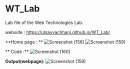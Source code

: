 # WT_Lab
Lab file of the Web Technologies Lab.

webside : https://utsavvachhani.github.io/WT_Lab/


**Home page : **
![Screenshot (156)](https://github.com/user-attachments/assets/c33c3da0-af82-4db7-a0da-f406d54f0705)
![Screenshot (159)](https://github.com/user-attachments/assets/af8d6602-9d0d-4f59-a2ac-3a85645186cf)


**
Code :**
![Screenshot (160)](https://github.com/user-attachments/assets/d11f8efc-12bc-4561-ba5d-a02823373a8f)


**Output(webpage):**
![Screenshot (159)](https://github.com/user-attachments/assets/bbd4c4ab-bd32-4bda-b769-8f4f518fa217)
